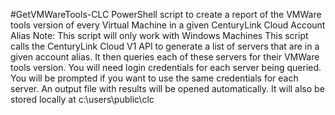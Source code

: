 #GetVMWareTools-CLC
PowerShell script to create a report of the VMWare tools version of every Virtual Machine in a given CenturyLink Cloud Account Alias
Note: This script will only work with Windows Machines
This script calls the CenturyLink Cloud V1 API to generate a list of servers that are in a given account alias.
It then queries each of these servers for their VMWare tools version.
You will need login credentials for each server being queried. You will be prompted if you want to use the same credentials for each server.
An output file with results will be opened automatically. It will also be stored locally at c:\users\public\clc